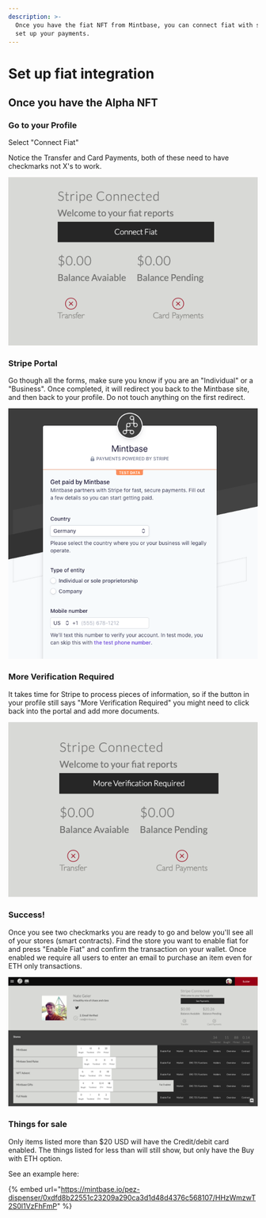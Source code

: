 ```yaml
---
description: >-
  Once you have the fiat NFT from Mintbase, you can connect fiat with stripe and
  set up your payments.
---
```


# Set up fiat integration

## Once you have the Alpha NFT&#x20;

### Go to your Profile

Select "Connect Fiat"

Notice the Transfer and Card Payments, both of these need to have checkmarks not X's to work.

![](<../../../.gitbook/assets/Screen Shot 2020-05-05 at 4.11.00 PM.png>)



### Stripe Portal

Go though all the forms, make sure you know if you are an "Individual" or a "Business". Once completed, it will redirect you back to the Mintbase site, and then back to your profile. Do not touch anything on the first redirect.&#x20;

![](<../../../.gitbook/assets/Screen Shot 2020-05-05 at 4.14.20 PM.png>)

### More Verification Required

It takes time for Stripe to process pieces of information, so if the button in your profile still says "More Verification Required" you might need to click back into the portal and add more documents.

![](<../../../.gitbook/assets/Screen Shot 2020-05-05 at 4.52.36 PM.png>)

### Success!

Once you see two checkmarks you are ready to go and below you'll see all of your stores (smart contracts). Find the store you want to enable fiat for and press "Enable Fiat" and confirm the transaction  on your wallet.  Once enabled we require all users to enter an email to purchase an item even for ETH only transactions.

![](<../../../.gitbook/assets/Screen Shot 2020-05-05 at 3.54.36 PM.png>)

### Things for sale

Only items listed more than $20 USD will have the Credit/debit card enabled. The things listed for less than will still show, but only have the Buy with ETH option.

See an example here:

{% embed url="https://mintbase.io/pez-dispenser/0xdfd8b22551c23209a290ca3d1d48d4376c568107/HHzWmzwT2S0l1VzFhFmP" %}

